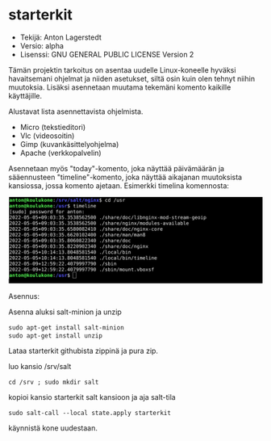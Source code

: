 # starterkit

- Tekijä: Anton Lagerstedt
- Versio: alpha
- Lisenssi: GNU GENERAL PUBLIC LICENSE Version 2

Tämän projektin tarkoitus on asentaa uudelle Linux-koneelle hyväksi havaitsemani ohjelmat ja niiden asetukset, siltä osin kuin olen tehnyt niihin muutoksia. Lisäksi asennetaan muutama tekemäni komento kaikille käyttäjille.

Alustavat lista asennettavista ohjelmista.

- Micro (tekstieditori)
- Vlc (videosoitin)
- Gimp (kuvankäsittelyohjelma)
- Apache (verkkopalvelin)


Asennetaan myös "today"-komento, joka näyttää päivämäärän ja sääennusteen "timeline"-komento, joka näyttää aikajanan muutoksista kansiossa, jossa komento ajetaan.
Esimerkki timelina komennosta:

![Kuvakaappaus](kuva0.png)

Asennus:

Asenna aluksi salt-minion ja unzip

	sudo apt-get install salt-minion
	sudo apt-get install unzip

Lataa starterkit githubista zippinä ja pura zip.

luo kansio /srv/salt

	cd /srv ; sudo mkdir salt

kopioi kansio starterkit salt kansioon ja aja salt-tila

	sudo salt-call --local state.apply starterkit

käynnistä kone uudestaan.
